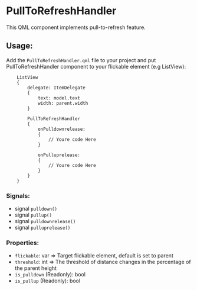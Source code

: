 # PullToRefreshHandler
This QML component implements pull-to-refresh feature.

## Usage: 
Add the `PullToRefreshHandler.qml` file to your project and put PullToRefreshHandler component to your flickable element (e.g ListView):

```
    ListView
    {
        delegate: ItemDelegate
        {
            text: model.text
            width: parent.width
        }

        PullToRefreshHandler
        {
            onPulldownrelease:
            {
                // Youre code Here
            }

            onPulluprelease:
            {
                // Youre code Here
            }
        }
    }
```

### Signals:
+ signal `pulldown()`
+ signal `pullup()`
+ signal `pulldownrelease()`
+ signal `pulluprelease()`

### Properties:
+ `flickable`: var => Target flickable element, default is set to parent
+ `threshold`: int => The threshold of distance changes in the percentage of the parent height
+ `is_pulldown` (Readonly): bool
+ `is_pullup` (Readonly): bool 
